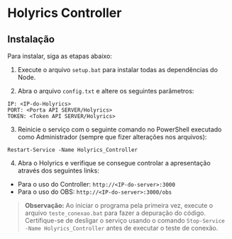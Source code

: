 # Holyrics Controller

## Instalação
Para instalar, siga as etapas abaixo:

1. Execute o arquivo `setup.bat` para instalar todas as dependências do Node.

2. Abra o arquivo `config.txt` e altere os seguintes parâmetros:

```
IP: <IP-do-Holyrics>
PORT: <Porta API SERVER/Holyrics>
TOKEN: <Token API SERVER/Holyrics>
```

3. Reinicie o serviço com o seguinte comando no PowerShell executado como Administrador (sempre que fizer alterações nos arquivos):

```
Restart-Service -Name Holyrics_Controller
```

4. Abra o Holyrics e verifique se consegue controlar a apresentação através dos seguintes links:

- Para o uso do Controller: `http://<IP-do-server>:3000`
- Para o uso do OBS: `http://<IP-do-server>:3000/obs`

> **Observação:** Ao iniciar o programa pela primeira vez, execute o arquivo `teste_conexao.bat` para fazer a depuração do código. Certifique-se de desligar o serviço usando o comando `Stop-Service -Name Holyrics_Controller` antes de executar o teste de conexão.
